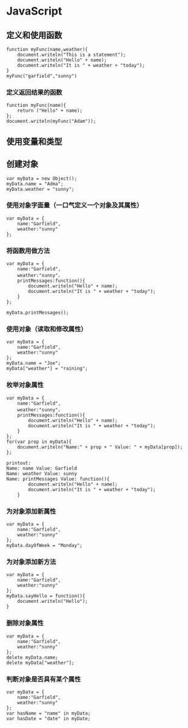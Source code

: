 # JavaScript

## 定义和使用函数
	function myFunc(name,weather){
		document.writeln("This is a statement");
		document.writeln("Hello" + name);
		document.writeln("It is " + weather + "today");
	}
	myFunc("garfield","sunny")

### 定义返回结果的函数
	function myFunc(name){
	 	return ("Hello" + name);	
	};
	document.writeln(myFunc("Adam"));

## 使用变量和类型
	

##	创建对象
	var myData = new Object();
	myData.name = "Adma";
	myData.weather = "sunny";
### 使用对象字面量（一口气定义一个对象及其属性）
	var myData = {
		name:"Garfield",
		weather:"sunny"
	};
### 将函数用做方法
	var myData = {
		name:"Garfield",
		weather:"sunny"，
		printMessages:function(){
			document.writeln("Hello" + name);
			document.writeln("It is " + weather + "today");
		}
	};

	myData.printMessages();

### 使用对象（读取和修改属性）
	var myData = {
		name:"Garfield",
		weather:"sunny"
	};
	myData.name = "Joe";
	myData["weather"] = "raining";
### 枚举对象属性
	var myData = {
		name:"Garfield",
		weather:"sunny"，
		printMessages:function(){
			document.writeln("Hello" + name);
			document.writeln("It is " + weather + "today");
		}
	};
	for(var prop in myData){
		document.writeln("Name:" + prop + " Value: " + myData[prop]);
	};

	printout:
	Name: name Value: Garfield
	Name: weather Value: sunny
	Name: printMessages Value: function(){
			document.writeln("Hello" + name);
			document.writeln("It is " + weather + "today");
		}
### 为对象添加新属性
	var myData = {
		name:"Garfield",
		weather:"sunny"
	};
	myData.dayOfWeek = "Monday";

### 为对象添加新方法
	var myData = {
		name:"Garfield",
		weather:"sunny"
	};
	myData.sayHello = function(){
		document.writeln("Hello");	
	}
### 删除对象属性
	var myData = {
		name:"Garfield",
		weather:"sunny"
	};
	delete myData.name;
	delete myData["weather"];
### 判断对象是否具有某个属性
	var myData = {
		name:"Garfield",
		weather:"sunny"
	};
	var hasName = "name" in myData;
	var hasDate = "date" in myDate;